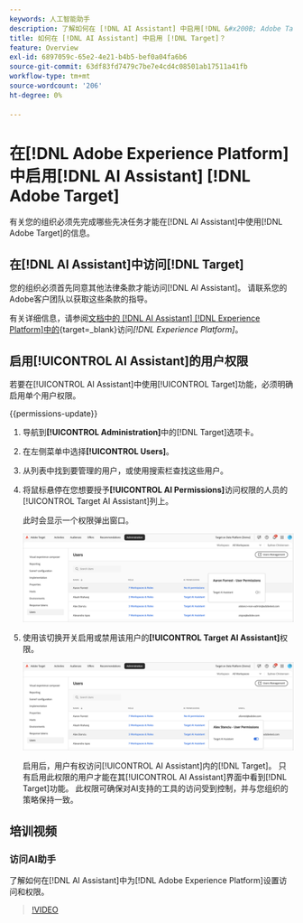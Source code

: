 ```yaml
---
keywords: 人工智能助手
description: 了解如何在 [!DNL AI Assistant] 中启用[!DNL &#x200B; Adobe Target]。
title: 如何在 [!DNL AI Assistant] 中启用 [!DNL Target]？
feature: Overview
exl-id: 6897059c-65e2-4e21-b4b5-bef0a04fa6b6
source-git-commit: 63df83fd7479c7be7e4cd4c08501ab17511a41fb
workflow-type: tm+mt
source-wordcount: '206'
ht-degree: 0%

---
```


# 在[!DNL Adobe Experience Platform]中启用[!DNL AI Assistant] [!DNL Adobe Target]

有关您的组织必须先完成哪些先决任务才能在[!DNL AI Assistant]中使用[!DNL Adobe Target]的信息。

## 在[!DNL AI Assistant]中访问[!DNL Target]

您的组织必须首先同意其他法律条款才能访问[!DNL AI Assistant]。 请联系您的Adobe客户团队以获取这些条款的指导。

有关详细信息，请参阅[文档中的 [!DNL AI Assistant]  [!DNL Experience Platform]中的](https://experienceleague.adobe.com/zh-hans/docs/experience-platform/ai-assistant/access){target=_blank}访问&#x200B;*[!DNL Experience Platform]*。

## 启用[!UICONTROL AI Assistant]的用户权限

若要在[!UICONTROL AI Assistant]中使用[!UICONTROL Target]功能，必须明确启用单个用户权限。

{{permissions-update}}

1. 导航到&#x200B;**[!UICONTROL Administration]**&#x200B;中的[!DNL Target]选项卡。
1. 在左侧菜单中选择&#x200B;**[!UICONTROL Users]**。
1. 从列表中找到要管理的用户，或使用搜索栏查找这些用户。
1. 将鼠标悬停在您想要授予&#x200B;**[!UICONTROL AI Permissions]**&#x200B;访问权限的人员的[!UICONTROL Target AI Assistant]列上。

   此时会显示一个权限弹出窗口。

   ![AI助手设置](/help/main/c-intro/assets/ai-pop-up2.png)

1. 使用该切换开关启用或禁用该用户的&#x200B;**[!UICONTROL Target AI Assistant]**&#x200B;权限。

   ![AI助手权限弹出窗口](/help/main/c-intro/assets/ai-pop-up.png)

   启用后，用户有权访问[!UICONTROL AI Assistant]内的[!DNL Target]。 只有启用此权限的用户才能在其[!UICONTROL AI Assistant]界面中看到[!DNL Target]功能。 此权限可确保对AI支持的工具的访问受到控制，并与您组织的策略保持一致。

## 培训视频

### 访问AI助手

了解如何在[!DNL AI Assistant]中为[!DNL Adobe Experience Platform]设置访问和权限。

>[!VIDEO](https://video.tv.adobe.com/v/3475929/?captions=chi_hans&learn=on&#x26;enablevpops)
